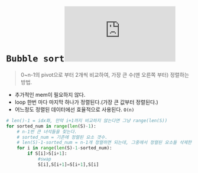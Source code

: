 # `Bubble sort`![](https://latex.codecogs.com/gif.latex?%5Cinline%20O%28n%5E%7B2%7D%29)
> 0~n-1의 pivot으로 부터 2개씩 비교하여, 가장 큰 수(맨 오른쪽 부터) 정렬하는 방법.
- 추가적인 mem이 필요하지 않다.
- loop 한번 마다 마지막 하나가 정렬된다.(가장 큰 값부터 정렬된다.)
- 어느정도 정렬된 데이터에선 효율적으로 사용된다. `O(n)`

```python
# len()-1 = idx화, 만약 i+1까지 비교하지 않는다면 그냥 range(len(S))
for sorted_num in range(len(S)-1):
    # n-1번 큰 녀석들을 찾는다.
    # sorted_num = 기존에 정렬된 요소 갯수.
    # len(S)-1-sorted_num = n-1개 정렬하면 되는데, 그중에서 정렬된 요소들 삭제한 만큼 비교
    for i in range(len(S)-1-sorted_num):
        if S[i]>S[i+1]:
            #swap
            S[i],S[i+1]=S[i+1],S[i]   
```
